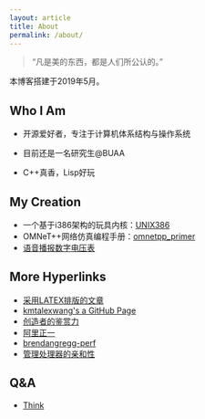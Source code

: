 ```yaml
---
layout: article
title: About
permalink: /about/
---
```


>“凡是美的东西，都是人们所公认的。”

本博客搭建于2019年5月。

## Who I Am ##

- 开源爱好者，专注于计算机体系结构与操作系统

- 目前还是一名研究生@BUAA

- C++真香，Lisp好玩

## My Creation ##

- 一个基于i386架构的玩具内核：[UNIX386](https://github.com/wangrongwei/UNIX386)
- OMNeT++网络仿真编程手册：[omnetpp_primer](https://github.com/wangrongwei/omnetpp_primer)
- [语音播报数字电压表](https://weibo.com/tv/v/IhTQYDofW?fid=1034:4442660597859883)

## More Hyperlinks ##

- [采用LATEX排版的文章](https://wangrongwei.github.io/LATEX/)
- [kmtalexwang's a GitHub Page](https://kmtalexwang.github.io/)
- [创造者的鉴赏力](http://daiyuwen.freeshell.org/gb/taste/taste.html)
- [阿里正一](http://ilinuxkernel.com/)
- [brendangregg-perf](http://www.brendangregg.com/perf.html)
- [管理处理器的亲和性](https://www.ibm.com/developerworks/cn/linux/l-affinity.html)

## Q&A ##

- [Think]()

